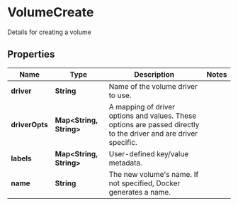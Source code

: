 

# VolumeCreate

Details for creating a volume

## Properties

| Name | Type | Description | Notes |
|------------ | ------------- | ------------- | -------------|
|**driver** | **String** | Name of the volume driver to use. |  |
|**driverOpts** | **Map&lt;String, String&gt;** | A mapping of driver options and values. These options are passed directly to the driver and are driver specific. |  |
|**labels** | **Map&lt;String, String&gt;** | User-defined key/value metadata. |  |
|**name** | **String** | The new volume&#39;s name. If not specified, Docker generates a name. |  |



